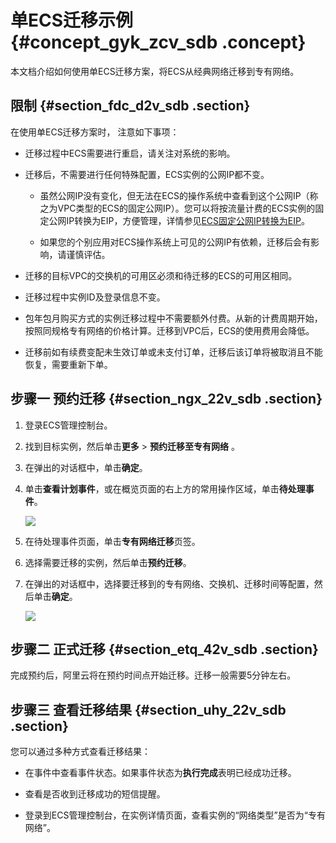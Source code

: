 # 单ECS迁移示例 {#concept_gyk_zcv_sdb .concept}

本文档介绍如何使用单ECS迁移方案，将ECS从经典网络迁移到专有网络。

## 限制 {#section_fdc_d2v_sdb .section}

在使用单ECS迁移方案时， 注意如下事项：

-   迁移过程中ECS需要进行重启，请关注对系统的影响。

-   迁移后，不需要进行任何特殊配置，ECS实例的公网IP都不变。

    -   虽然公网IP没有变化，但无法在ECS的操作系统中查看到这个公网IP（称之为VPC类型的ECS的固定公网IP）。您可以将按流量计费的ECS实例的固定公网IP转换为EIP，方便管理，详情参见[ECS固定公网IP转换为EIP](https://help.aliyun.com/document_detail/67455.html)。

    -   如果您的个别应用对ECS操作系统上可见的公网IP有依赖，迁移后会有影响，请谨慎评估。

-   迁移的目标VPC的交换机的可用区必须和待迁移的ECS的可用区相同。

-   迁移过程中实例ID及登录信息不变。

-   包年包月购买方式的实例迁移过程中不需要额外付费。从新的计费周期开始，按照同规格专有网络的价格计算。迁移到VPC后，ECS的使用费用会降低。

-   迁移前如有续费变配未生效订单或未支付订单，迁移后该订单将被取消且不能恢复，需要重新下单。


## 步骤一 预约迁移 {#section_ngx_22v_sdb .section}

1.  登录ECS管理控制台。
2.  找到目标实例，然后单击**更多** \> **预约迁移至专有网络** 。
3.  在弹出的对话框中，单击**确定**。
4.  单击**查看计划事件**，或在概览页面的右上方的常用操作区域，单击**待处理事件**。

    ![](http://static-aliyun-doc.oss-cn-hangzhou.aliyuncs.com/assets/img/2466/853_zh-CN.png)

5.  在待处理事件页面，单击**专有网络迁移**页签。
6.  选择需要迁移的实例，然后单击**预约迁移**。
7.  在弹出的对话框中，选择要迁移到的专有网络、交换机、迁移时间等配置，然后单击**确定**。

    ![](http://static-aliyun-doc.oss-cn-hangzhou.aliyuncs.com/assets/img/2466/852_zh-CN.png)


## 步骤二 正式迁移 {#section_etq_42v_sdb .section}

完成预约后，阿里云将在预约时间点开始迁移。迁移一般需要5分钟左右。

## 步骤三 查看迁移结果 {#section_uhy_22v_sdb .section}

您可以通过多种方式查看迁移结果：

-   在事件中查看事件状态。如果事件状态为**执行完成**表明已经成功迁移。

-   查看是否收到迁移成功的短信提醒。

-   登录到ECS管理控制台，在实例详情页面，查看实例的“网络类型”是否为“专有网络”。


